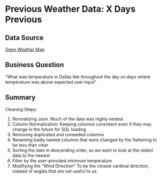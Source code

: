# Previous Weather Data: X Days Previous

## Data Source
[Open Weather Map](https://openweathermap.org/api/one-call-3/)


## Business Question

"What was temperature in Dallas like throughout the day on days where temperature was above expected user input"


## Summary
Cleaning Steps:

1. Normalizing Json. Much of the data was highly nested.
2. Column Normalization: Keeping columns consistent even if they may change in the future for SQL loading
3. Removing duplicated and unneeded columns
4. Renaming badly named columns that were changed by the flattening to be less than clear
4. Sorting the date in descending order, as we want to look at the oldest data to the newest
5. Filter by the user-provided minimum temperature
6. Modifying the "Wind Direction" To be the closest cardinal direction, instead of angles that are not useful to us.